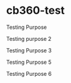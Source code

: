 # cb360-test
Testing Purpose

Testing purpose 2

Testing Purpose 3

Testing Purpose 5

Testing Purpose 6
